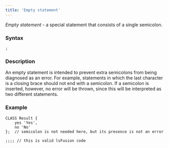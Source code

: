```yaml
---
title: 'Empty statement'
---
```


*Empty statement* - a special statement that consists of a single semicolon.

### Syntax

```
;
```

### Description

An empty statement is intended to prevent extra semicolons from being diagnosed as an error. For example, statements in which the last character is a closing brace should not end with a semicolon. If a semicolon is inserted, however, no error will be thrown, since this will be interpreted as two different statements. 

### Example

```lsf
CLASS Result {
    yes 'Yes',
    no 'No'
};  // semicolon is not needed here, but its presence is not an error

;;;; // this is valid lsFusion code
```
